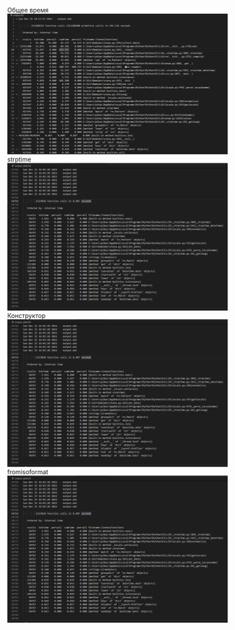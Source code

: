 Общее время
![Общее](https://raw.githubusercontent.com/StumpyTax/Demidov/prof/prof/1.png)
strptime
![strptime](https://raw.githubusercontent.com/StumpyTax/Demidov/prof/prof/2.png)
Конструктор
![Конструктор](https://raw.githubusercontent.com/StumpyTax/Demidov/prof/prof/2.png)
fromisoformat
![fromisoformat](https://raw.githubusercontent.com/StumpyTax/Demidov/prof/prof/2.png)
